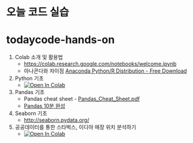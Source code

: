 # 오늘 코드 실습
# todaycode-hands-on
1. Colab 소개 및 활용법
   * https://colab.research.google.com/notebooks/welcome.ipynb
   * 아나콘다와 차이점 [Anaconda Python/R Distribution - Free Download](https://www.anaconda.com/distribution/)
1. Python 기초
   * [![Open In Colab](https://colab.research.google.com/assets/colab-badge.svg)](https://colab.research.google.com/github/corazzon/todaycode-hands-on/blob/master/python-for-eda.ipynb)
1. Pandas 기초
   * Pandas cheat sheet - [Pandas_Cheat_Sheet.pdf](https://pandas.pydata.org/Pandas_Cheat_Sheet.pdf)
   * [Pandas 10분 완성](https://dataitgirls2.github.io/10minutes2pandas/)
1. Seaborn 기초
   * http://seaborn.pydata.org/
1. 공공데이터를 통한 스타벅스, 이디야 매장 위치 분석하기
   * [![Open In Colab](https://colab.research.google.com/assets/colab-badge.svg)](https://colab.research.google.com/github/corazzon/todaycode-hands-on/blob/master/coffee-store-eda.ipynb)
